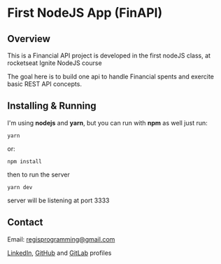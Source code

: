 # First NodeJS App (FinAPI)

## Overview 
This is a Financial API project is developed in the first nodeJS class, at rocketseat Ignite NodeJS course

The goal here is to build one api to handle Financial spents and exercite basic REST API concepts.

## Installing & Running
I'm using **nodejs** and **yarn**, but you can run with **npm** as well
just run:
```shell
yarn
```
or:
```shell
npm install
```

then to run the server
```shell
yarn dev
```

server will be listening at port 3333

## Contact
Email: regisprogramming@gmail.com

[LinkedIn](https://www.linkedin.com/in/regissfaria/), [GitHub](https://github.com/regisfaria) and [GitLab](https://gitlab.com/regisfaria) profiles